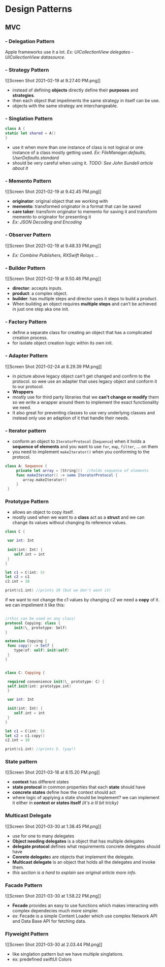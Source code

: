 # Design Patterns

## MVC
### - Delegation Pattern
Apple frameworks use it a lot. *Ex: UICollectionView delegates - UICollectionView datasource.*

### - Strategy Pattern
 ![[Screen Shot 2021-02-19 at 9.27.40 PM.png]]
* instead of defining **objects** directly define their **purposes** and **strategies**.
* then each object that impeliments the same strategy in itself can be use.
* objects with the same strategy are interchangeable.

### - Singlation Pattern
```swift
class A {
static let shared = A()
}
```
* use it when more than one instance of class is not logical or one instance of a class mostly getting used. *Ex: FileManager.defaults, UserDefaults.standard*
* should be very careful when using it. *TODO: See John Sundell article about it*

### - Memento Pattern
![[Screen Shot 2021-02-19 at 9.42.45 PM.png]]
* **originator**: original object that we working with
* **memento**: transformed originator in a format that can be saved
* **care taker**: transform originator to memento for saving it and transform memento to originator for presenting it
* *Ex: JSON Decoding and Encoding*

### - Observer Pattern
![[Screen Shot 2021-02-19 at 9.48.33 PM.png]]
* *Ex: Combine Publishers, RXSwift Relays ...*

### - Builder Pattern
![[Screen Shot 2021-02-19 at 9.50.46 PM.png]]
* **director**: accepts inputs.
* **product**: a complex object.
* **builder**: has multiple steps and director uses it steps to build a product.
* When building an object requires **multiple steps** and can’t be achieved in just one step aka one init.

### - Factory Pattern
*  define a separate class for creating an object that has a complicated creation process.
*  for isolate object creation logic within its own init.


### - Adapter Pattern
![[Screen Shot 2021-02-24 at 8.29.39 PM.png]]
* in picture above legacy object can't get changed and confirm to the protocol. so wee use an adapter that uses legacy object and conform it to our protocol.
* **Wrappers**
* mostly use for third party libraries that we **can't change or modify** them so we write a wrapper around them to implement the exact functionality we need.
* It also great for preventing classes to use very underlying classes and instead only use an adaption of it that handle their needs. 

### - Iterator pattern
* conform an object to `IteratorProtocol` (`Sequence`) when it holds a **sequence of elements** and you want to use `for`, `map`, `filter`, ... on them
* you need to implement `makeIterator()` when you conforming to the protocol.
```swift
class A: Sequence {
	 private let array = [String]()  //holds sequence of elements
	 func makeIterator() -> some IteratorProtocol {
	 	array.makeIterator()
	 }
 }
```

### Prototype Pattern
* allows an object to copy itself.
* mostly used when we want to a **class** act as a **struct** and we can change its values without changing its reference values.

```swift
class C {

 var int: Int
 
 init(int: Int) {
 	self.int = int
 }
}

let c1 = C(int: 5)
let c2 = c1
c2.int = 10

print(c1.int) //prints 10 (but we don't want it)
``` 
if we want to not change the c1 values by changing c2 we need a **copy** of it. we can impeliment it like this:
```swift
      
//this can be used on any class!
protocol Copying: class {
 	init(\_ prototype: Self)
}

extension Copying {
 func copy() -> Self {
 	type(of: self).init(self)
 }
}


class C: Copying {

 required convenience init(\_ prototype: C) {
 self.init(int: prototype.int)
 }

 var int: Int

 init(int: Int) {
 	self.int = int
 }
}

let c1 = C(int: 5)
let c2 = c1.copy()
c2.int = 10

print(c1.int) //prints 5. (yay!)
```

### State pattern
![[Screen Shot 2021-03-18 at 8.15.20 PM.png]]
* **context** has different states
* **state protocol** in common properties that each **state** should have
* **concrete states** define how the context should act
* where logic of applying a state should be Implement? we can implement it either in **context or states itself** *(it's a lil bit tricky)*

### Multicast Delegate
![[Screen Shot 2021-03-30 at 1.38.45 PM.png]]
* use for one to many delegates
* **Object needing delegates** is a object that has multiple delegates
* **delegate protocol** defines what requirements concrete delegates should have
* **Conrete delegate**s are objects that implement the delegate.
* **Multicast delegate** is an object that holds all the delegates and invoke them.
* *this section is a hard to explain see original article more info.*

### Facade Pattern
![[Screen Shot 2021-03-30 at 1.58.22 PM.png]]
* **Fecade** provides an easy to use functions which makes interacting with complex dependecies much more simpler.
* ex: Fecade is a simple Content Loader which use complex Network API and Data Base API for fetching data.

### Flyweight Pattern
![[Screen Shot 2021-03-30 at 2.03.44 PM.png]]
* like singlation pattern but we have multiple singlations.
* ex: predefined swiftUI Colors